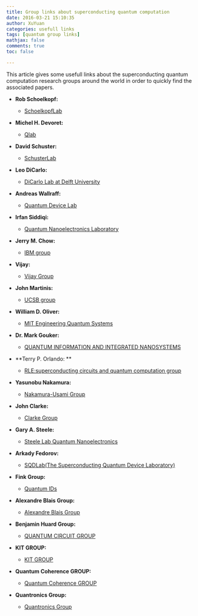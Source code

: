 ```yaml
---
title: Group links about superconducting quantum computation
date: 2016-03-21 15:10:35
author: XuYuan
categories: usefull links
tags: [quantum group links]
mathjax: false
comments: true
toc: false

---
```


This article gives some usefull links about the superconducting quantum computation research groups around the world in order to quickly find the associated papers.
<!--more-->

- **Rob Schoelkopf:**
	- [SchoelkopfLab][1]
- **Michel H. Devoret:**
	- [Qlab][2]
- **David Schuster:**
	- [SchusterLab][3]
- **Leo DiCarlo:**
	- [DiCarlo Lab at Delft University][4]
- **Andreas Wallraff:**
	- [Quantum Device Lab][5]
- **Irfan Siddiqi:**
	- [Quantum Nanoelectronics Laboratory][6]
- **Jerry M. Chow:**
	- [IBM group][7]
- **Vijay:**
	- [Vijay Group][16]
- **John Martinis:**
	- [UCSB group][8]
- **William D. Oliver:**
	- [MIT Engineering Quantum Systems][9]
- **Dr. Mark Gouker:**
	- [QUANTUM INFORMATION AND INTEGRATED NANOSYSTEMS][11]
- **Terry P. Orlando: **
	- [RLE:superconducting circuits and quantum computation group][13]
- **Yasunobu Nakamura:**
	- [Nakamura-Usami Group][10]
- **John Clarke:**
	- [Clarke Group][12]
- **Gary A. Steele:**
	- [Steele Lab Quantum Nanoelectronics][14]
- **Arkady Fedorov:**
	- [SQDLab(The Superconducting Quantum Device Laboratory)][15]
- **Fink Group:**
	- [Quantum IDs][17]
- **Alexandre Blais Group:**
	- [Alexandre Blais Group][18]
- **Benjamin Huard Group:**
	- [QUANTUM CIRCUIT GROUP][19]
- **KIT GROUP:**
	- [KIT GROUP][21]
- **Quantum Coherence GROUP:**
	- [Quantum Coherence GROUP][20]
- **Quantronics Group:**
	- [Quantronics Group][22]




  [1]: http://rsl.yale.edu/
  [2]: http://qulab.eng.yale.edu/index.html
  [3]: http://schusterlab.uchicago.edu/index.html
  [4]: http://dicarlolab.tudelft.nl/
  [5]: http://qudev.ethz.ch/andreas_wallraff
  [6]: http://research.physics.berkeley.edu/siddiqi/index.html
  [7]: http://researcher.watson.ibm.com/researcher/view_person_pubs.php?person=us-chowmj&t=1
  [8]: http://web.physics.ucsb.edu/~martinisgroup/
  [9]: http://equs.mit.edu/
  [10]: http://www.qc.rcast.u-tokyo.ac.jp/index_en.html
  [11]: https://www.ll.mit.edu/mission/electronics/qiin/qiin.html
  [12]: http://research.physics.berkeley.edu/clarke/publications.html
  [13]: http://www.rle.mit.edu/qubit/about.html
  [14]: http://steelelab.tudelft.nl/
  [15]: http://sqd.equs.org/
  [16]: http://www.tifr.res.in/~quantro/pubs.html
  [17]: https://quantumids.com/
  [18]: http://www.physique.usherbrooke.ca/blais/?sec=epiq_publi&lan=FR
  [19]: http://physinfo.fr/#
  [20]: http://neel.cnrs.fr/spip.php?rubrique50
  [21]: http://www.phi.kit.edu/ustinov.php
  [22]: http://iramis.cea.fr/drecam/spec/Pres/Quantro/static/index.html
  